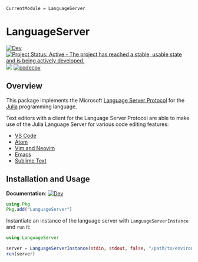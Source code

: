 ```@meta
CurrentModule = LanguageServer
```

# LanguageServer

[![Dev](https://img.shields.io/badge/docs-dev-blue.svg)](https://www.julia-vscode.org/LanguageServer.jl/dev)
[![Project Status: Active - The project has reached a stable, usable state and is being actively developed.](http://www.repostatus.org/badges/latest/active.svg)](http://www.repostatus.org/#active)
![](https://github.com/julia-vscode/LanguageServer.jl/workflows/Run%20CI%20on%20master/badge.svg)
[![codecov](https://codecov.io/gh/julia-vscode/LanguageServer.jl/branch/master/graph/badge.svg)](https://codecov.io/gh/julia-vscode/LanguageServer.jl)


## Overview

This package implements the Microsoft [Language Server Protocol](https://github.com/Microsoft/language-server-protocol)
for the [Julia](http://julialang.org/) programming language.

Text editors with a client for the Language Server Protocol are able to
make use of the Julia Language Server for various code editing features:

- [VS Code](https://marketplace.visualstudio.com/items?itemName=julialang.language-julia)
- [Atom](https://github.com/pfitzseb/atom-julia-lsp-client)
- [Vim and Neovim](https://github.com/julia-vscode/LanguageServer.jl/wiki/Vim-and-Neovim)
- [Emacs](https://github.com/julia-vscode/LanguageServer.jl/wiki/Emacs)
- [Sublime Text](https://github.com/tomv564/LSP)


## Installation and Usage
**Documentation**: [![Dev](https://img.shields.io/badge/docs-dev-blue.svg)](https://www.julia-vscode.org/LanguageServer.jl/dev)

```julia
using Pkg
Pkg.add("LanguageServer")
```

Instantiate an instance of the language server with
`LanguageServerInstance` and `run` it:

```julia
using LanguageServer

server = LanguageServerInstance(stdin, stdout, false, "/path/to/environment")
run(server)
```
